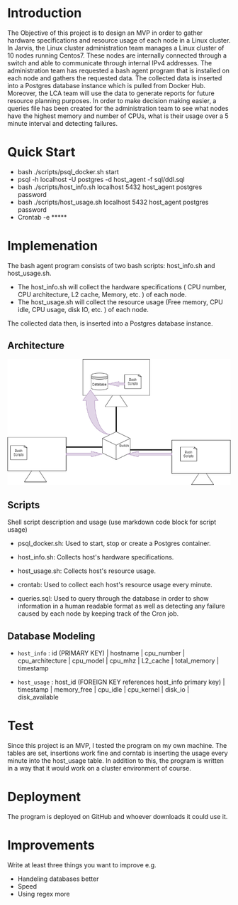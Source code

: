 
# Introduction
The Objective of this project is to design an MVP in order to gather hardware specifications and resource usage of each node in a Linux cluster. In Jarvis, the Linux cluster administration team manages a Linux cluster of 10 nodes running Centos7. These nodes are internally connected through a switch and able to communicate through internal IPv4 addresses. The administration team has requested a bash agent program that is installed on each node and gathers the requested data. The collected data is inserted into a Postgres database instance which is pulled from Docker Hub. Moreover, the LCA team will use the data to generate reports for future resource planning purposes. In order to make decision making easier, a queries file has been created for the administration team to see what nodes have the highest memory and number of CPUs, what is their usage over a 5 minute interval and detecting failures. 

# Quick Start

- bash ./scripts/psql_docker.sh start
- psql -h localhost -U postgres -d host_agent -f sql/ddl.sql
- bash ./scripts/host_info.sh localhost 5432 host_agent postgres password
- bash ./scripts/host_usage.sh localhost 5432 host_agent postgres password
- Crontab -e *****

# Implemenation
The bash agent program consists of two bash scripts: host_info.sh and host_usage.sh.
- The host_info.sh will collect the hardware specifications ( CPU number, CPU architecture, L2 cache, Memory, etc. )  of each node.
- The host_usage.sh will collect the resource usage (Free memory, CPU idle, CPU usage, disk IO, etc. ) of each node.

The collected data then, is inserted into a Postgres database instance.
## Architecture
![my image](./assets/Architecture.drawio.png)

## Scripts
Shell script description and usage (use markdown code block for script usage)
- psql_docker.sh: Used to start, stop or create a Postgres container.

- host_info.sh: Collects host's hardware specifications.

- host_usage.sh: Collects host's resource usage.

- crontab: Used to collect each host's resource usage every minute.

- queries.sql: Used to query through the database in order to show information in a human readable format as well as detecting any failure caused by each node by keeping track of the Cron job.

## Database Modeling

- `host_info` : id (PRIMARY KEY) | hostname | cpu_number | cpu_architecture | cpu_model | cpu_mhz | L2_cache | total_memory | timestamp

- `host_usage` : host_id (FOREIGN KEY references host_info primary key) | timestamp | memory_free | cpu_idle | cpu_kernel | disk_io | disk_available

# Test
Since this project is an MVP, I tested the program on my own machine. The tables are set, insertions work fine and corntab is inserting the usage every minute into the host_usage table. In addition to this, the program is written in a way that it would work on a cluster environment of course.

# Deployment
The program is deployed on GitHub and whoever downloads it could use it.

# Improvements
Write at least three things you want to improve
e.g.
- Handeling databases better
- Speed
- Using regex more
